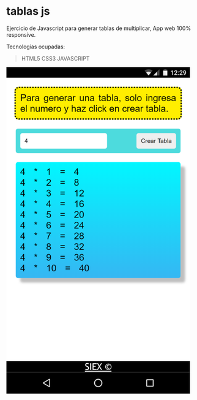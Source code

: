 # tablas js
Ejercicio de Javascript para generar tablas de multiplicar, App web 100% responsive.

Tecnologias ocupadas:
> HTML5
> CSS3 
> JAVASCRIPT

<img src="ss.png" width="480px">
